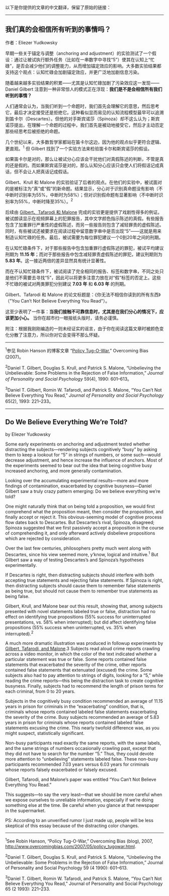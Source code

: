 以下是你提供的文章的中文翻译，保留了原始的链接：

---

## 我们真的会相信所有听到的事情吗？

作者：Eliezer Yudkowsky

早期一些关于锚定与调整（anchoring and adjustment）的实验测试了一个假设：通过让被试执行额外任务（比如在一串数字中寻找“5”）使其在认知上“忙碌”，是否会减少他们的调整能力，从而增加锚定效应的影响。大多数实验结果都支持这个观点：认知忙碌会加剧锚定效应，并更广泛地加剧信息污染。

随着越来越多实验结果的积累——尤其是认知忙碌加剧了污染效应这一发现——Daniel Gilbert 注意到一种非常惊人的模式正在浮现：**我们是不是会相信所有我们听到的事情？**

人们通常会认为，当我们听到一个命题时，我们首先会理解它的意思，然后思考它，最后才决定接受还是拒绝它。这种看似显而易见的认知流程模型最早可以追溯到笛卡尔（Descartes）。但他的对手斯宾诺莎（Spinoza）却不这么认为；斯宾诺莎提出，在理解一个命题的过程中，我们首先是被动地接受它，然后才主动否定那些经思考后被拒绝的命题。

几个世纪以来，大多数哲学家都站在笛卡尔这边，因为他的观点似乎更符合逻辑、更直观。<sup>1</sup> 但 Gilbert 找到了一个实验方法来检验笛卡尔和斯宾诺莎的假设。

如果笛卡尔是对的，那么让被试分心应该会干扰他们对真假陈述的判断，不管是真的还是假的。而如果斯宾诺莎是对的，那么认知分心应该只会使人们将假话记成真话，但不会让人把真话记成假话。

Gilbert、Krull 和 Malone 的实验验证了后者的观点。在他们的实验中，被试面对的是被标注为“真”或“假”的新命题。结果显示，分心对于识别真命题没有影响（不中断时识别率为55%，中断时为58%）；但对识别假命题有显著影响（不中断时识别率为55%，中断时降至35%）。<sup>2</sup>

后续由 [Gilbert、Tafarodi 和 Malone](http://www.danielgilbert.com/Gilbert%20et%20al%20EVERYTHING%20YOU%20READ.pdf) 完成的实验更是提供了戏剧性得多的例证。被试朗读显示在视频屏幕上的犯罪报告，其中文字颜色指示陈述的真假。有些报告包含了加重罪行严重性的虚假陈述，而另一些报告则包含了减轻罪责的虚假陈述。同时，有些被试还被要求在阅读过程中留意数字串中是否出现“5”——这就是用来制造认知忙碌的任务。最后，被试需要为每位罪犯建议一个0到20年之间的刑期。

在认知忙碌条件下，对于那些报告中包含加重罪行虚假陈述的罪犯，被试平均建议刑期为 **11.15 年**；而对于那些报告中包含减轻罪责虚假陈述的罪犯，建议刑期则为 **5.83 年**。这一接近两倍的差异显然具有统计显著性。

而在不认知忙碌条件下，被试阅读了完全相同的报告、标签和数字串，不同之处只是他们不需要去寻找“5”，因此可以将更多注意力放在对“假”标签的否定上。这些不忙碌的被试对两类罪犯分别建议 **7.03 年** 和 **6.03 年** 的刑期。

Gilbert、Tafarodi 和 Malone 的论文标题是：《你无法不相信你读到的所有东西》（"You Can’t Not Believe Everything You Read"）。

这至少表明了一件事：**当我们接触不可靠信息时，尤其是在我们分心的情况下，应该更加小心。** 当你在超市扫一眼报纸头版时，请务必谨慎。

附注：根据我刚刚编造的一则未经证实的谣言，由于你在阅读这篇文章时被颜色变化分散了注意力，所以你对它会变得不那么怀疑。

---

<sup>1</sup>参见 Robin Hanson 的博客文章 “[Policy Tug-O-War](http://www.overcomingbias.com/2007/05/policy_tugowar.html),” Overcoming Bias (2007)。

<sup>2</sup>Daniel T. Gilbert, Douglas S. Krull, and Patrick S. Malone, “Unbelieving the Unbelievable: Some Problems in the Rejection of False Information,” *Journal of Personality and Social Psychology* 59(4), 1990: 601–613。

<sup>3</sup>Daniel T. Gilbert, Romin W. Tafarodi, and Patrick S. Malone, “You Can’t Not Believe Everything You Read,” *Journal of Personality and Social Psychology* 65(2), 1993: 221–233。

---

## Do We Believe Everything We’re Told?

by Eliezer Yudkowsky

Some early experiments on anchoring and adjustment tested whether distracting the subjects—rendering subjects cognitively “busy” by asking them to keep a lookout for “5” in strings of numbers, or some such—would decrease adjustment, and hence increase the influence of anchors. Most of the experiments seemed to bear out the idea that being cognitive busy increased anchoring, and more generally contamination.

Looking over the accumulating experimental results—more and more findings of contamination, exacerbated by cognitive busyness—Daniel Gilbert saw a truly crazy pattern emerging: Do we believe everything we’re told?

One might naturally think that on being told a proposition, we would first comprehend what the proposition meant, then consider the proposition, and finally accept or reject it. This obvious-seeming model of cognitive process flow dates back to Descartes. But Descartes’s rival, Spinoza, disagreed; Spinoza suggested that we first passively accept a proposition in the course of comprehending it, and only afterward actively disbelieve propositions which are rejected by consideration.

Over the last few centuries, philosophers pretty much went along with Descartes, since his view seemed more, y’know, logical and intuitive.<sup>1</sup> But Gilbert saw a way of testing Descartes’s and Spinoza’s hypotheses experimentally.

If Descartes is right, then distracting subjects should interfere with both accepting true statements and rejecting false statements. If Spinoza is right, then distracting subjects should cause them to remember false statements as being true, but should not cause them to remember true statements as being false.

Gilbert, Krull, and Malone bear out this result, showing that, among subjects presented with novel statements labeled true or false, distraction had no effect on identifying true propositions (55% success for uninterrupted presentations, vs. 58% when interrupted); but did affect identifying false propositions (55% success when uninterrupted, vs. 35% when interrupted).<sup>2</sup>

A much more dramatic illustration was produced in followup experiments by [Gilbert, Tafarodi, and Malone](http://www.danielgilbert.com/Gilbert%20et%20al%20EVERYTHING%20YOU%20READ.pdf).3 Subjects read aloud crime reports crawling across a video monitor, in which the color of the text indicated whether a particular statement was true or false. Some reports contained false statements that exacerbated the severity of the crime, other reports contained false statements that extenuated (excused) the crime. Some subjects also had to pay attention to strings of digits, looking for a “5,” while reading the crime reports—this being the distraction task to create cognitive busyness. Finally, subjects had to recommend the length of prison terms for each criminal, from 0 to 20 years.

Subjects in the cognitively busy condition recommended an average of 11.15 years in prison for criminals in the “exacerbating” condition, that is, criminals whose reports contained labeled false statements exacerbating the severity of the crime. Busy subjects recommended an average of 5.83 years in prison for criminals whose reports contained labeled false statements excusing the crime. This nearly twofold difference was, as you might suspect, statistically significant.

Non-busy participants read exactly the same reports, with the same labels, and the same strings of numbers occasionally crawling past, except that they did not have to search for the number “5.” Thus, they could devote more attention to “unbelieving” statements labeled false. These non-busy participants recommended 7.03 years versus 6.03 years for criminals whose reports falsely exacerbated or falsely excused.

Gilbert, Tafarodi, and Malone’s paper was entitled “You Can’t Not Believe Everything You Read.”

This suggests—to say the very least—that we should be more careful when we expose ourselves to unreliable information, especially if we’re doing something else at the time. Be careful when you glance at that newspaper in the supermarket.

PS: According to an unverified rumor I just made up, people will be less skeptical of this essay because of the distracting color changes.

---

<sup>1</sup>See Robin Hanson, “Policy Tug-O-War,” Overcoming Bias (blog), 2007, http://www.overcomingbias.com/2007/05/policy_tugowar.html.

<sup>2</sup>Daniel T. Gilbert, Douglas S. Krull, and Patrick S. Malone, “Unbelieving the Unbelievable: Some Problems in the Rejection of False Information,” Journal of Personality and Social Psychology 59 (4 1990): 601–613.

<sup>3</sup>Daniel T. Gilbert, Romin W. Tafarodi, and Patrick S. Malone, “You Can’t Not Believe Everything You Read,” Journal of Personality and Social Psychology 65 (2 1993): 221–233.